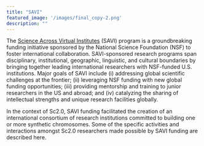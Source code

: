 ```yaml
---
title: "SAVI"
featured_image: '/images/final_copy-2.png'
description: ""
---
```


The [Science Across Virtual Institutes](https://www.nsf.gov/news/special_reports/savi/) (SAVI) program is a groundbreaking funding initiative sponsored by the National Science Foundation (NSF) to foster international collaboration. SAVI-sponsored research programs span disciplinary, institutional, geographic, linguistic, and cultural boundaries by bringing together leading international researchers with NSF-funded U.S. institutions. Major goals of SAVI include (i) addressing global scientific challenges at the frontier; (ii) leveraging NSF funding with new global funding opportunities; (iii) providing mentorship and training to junior researchers in the US and abroad; and (iv) catalyzing the sharing of intellectual strengths and unique research facilities globally.

In the context of Sc2.0, SAVI funding facilitated the creation of an international consortium of research institutions committed to building one or more synthetic chromosomes.  Some of the specific activities and interactions amongst Sc2.0 researchers made possible by SAVI funding are described here.
